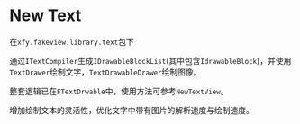 # New Text
在`xfy.fakeview.library.text`包下

通过`ITextCompiler`生成`IDrawableBlockList`(其中包含`IdrawableBlock`)，并使用`TextDrawer`绘制文字，`TextDrawableDrawer`绘制图像。

整套逻辑已在`FTextDrwable`中，使用方法可参考`NewTextView`。

增加绘制文本的灵活性，优化文字中带有图片的解析速度与绘制速度。